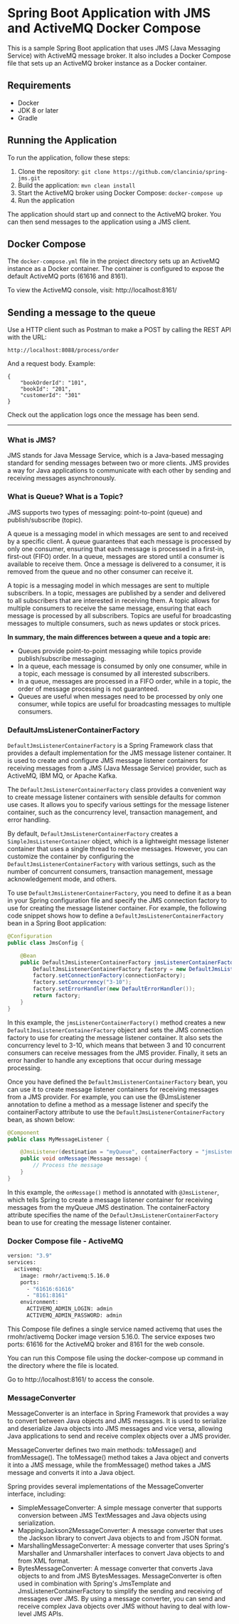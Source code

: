 # Spring Boot Application with JMS and ActiveMQ Docker Compose

This is a sample Spring Boot application that uses JMS (Java Messaging Service) with ActiveMQ message broker. It also includes a Docker Compose file that sets up an ActiveMQ broker instance as a Docker container.

## Requirements

- Docker
- JDK 8 or later
- Gradle

## Running the Application

To run the application, follow these steps:

1. Clone the repository: `git clone https://github.com/clancinio/spring-jms.git`
2. Build the application: `mvn clean install`
3. Start the ActiveMQ broker using Docker Compose: `docker-compose up`
4. Run the application

The application should start up and connect to the ActiveMQ broker. You can then send messages to the application using a JMS client.

## Docker Compose

The `docker-compose.yml` file in the project directory sets up an ActiveMQ instance as a Docker container. The container is configured to expose the default ActiveMQ ports (61616 and 8161).

To view the ActiveMQ console, visit: http://localhost:8161/

## Sending a message to the queue 

Use a HTTP client such as Postman to make a POST by calling the REST API with the URL:

```
http://localhost:8088/process/order
```
And a request body. Example:

```
{
    "bookOrderId": "101",
    "bookId": "201",
    "customerId": "301"
}
```

Check out the application logs once the message has been send.

*****


### What is JMS?

JMS stands for Java Message Service, which is a Java-based messaging standard for sending messages between two or more clients. JMS provides a way for Java applications to communicate with each other by sending and receiving messages asynchronously.

### What is Queue? What is a Topic?

JMS supports two types of messaging: point-to-point (queue) and publish/subscribe (topic).

A queue is a messaging model in which messages are sent to and received by a specific client. A queue guarantees that each message is processed by only one consumer, ensuring that each message is processed in a first-in, first-out (FIFO) order. In a queue, messages are stored until a consumer is available to receive them. Once a message is delivered to a consumer, it is removed from the queue and no other consumer can receive it.

A topic is a messaging model in which messages are sent to multiple subscribers. In a topic, messages are published by a sender and delivered to all subscribers that are interested in receiving them. A topic allows for multiple consumers to receive the same message, ensuring that each message is processed by all subscribers. Topics are useful for broadcasting messages to multiple consumers, such as news updates or stock prices.

**In summary, the main differences between a queue and a topic are:**

- Queues provide point-to-point messaging while topics provide publish/subscribe messaging.
- In a queue, each message is consumed by only one consumer, while in a topic, each message is consumed by all interested subscribers.
- In a queue, messages are processed in a FIFO order, while in a topic, the order of message processing is not guaranteed.
- Queues are useful when messages need to be processed by only one consumer, while topics are useful for broadcasting messages to multiple consumers.

### DefaultJmsListenerContainerFactory
`DefaultJmsListenerContainerFactory` is a Spring Framework class that provides a default implementation for the JMS message listener container. It is used to create and configure JMS message listener containers for receiving messages from a JMS (Java Message Service) provider, such as ActiveMQ, IBM MQ, or Apache Kafka.

The `DefaultJmsListenerContainerFactory` class provides a convenient way to create message listener containers with sensible defaults for common use cases. It allows you to specify various settings for the message listener container, such as the concurrency level, transaction management, and error handling.

By default, `DefaultJmsListenerContainerFactory` creates a `SimpleJmsListenerContainer` object, which is a lightweight message listener container that uses a single thread to receive messages. However, you can customize the container by configuring the `DefaultJmsListenerContainerFactory` with various settings, such as the number of concurrent consumers, transaction management, message acknowledgement mode, and others.

To use `DefaultJmsListenerContainerFactory`, you need to define it as a bean in your Spring configuration file and specify the JMS connection factory to use for creating the message listener container. For example, the following code snippet shows how to define a `DefaultJmsListenerContainerFactory` bean in a Spring Boot application:

```java
@Configuration
public class JmsConfig {

    @Bean
    public DefaultJmsListenerContainerFactory jmsListenerContainerFactory(ConnectionFactory connectionFactory) {
        DefaultJmsListenerContainerFactory factory = new DefaultJmsListenerContainerFactory();
        factory.setConnectionFactory(connectionFactory);
        factory.setConcurrency("3-10");
        factory.setErrorHandler(new DefaultErrorHandler());
        return factory;
    }
}
```

In this example, the `jmsListenerContainerFactory()` method creates a new `DefaultJmsListenerContainerFactory` object and sets the JMS connection factory to use for creating the message listener container. It also sets the concurrency level to 3-10, which means that between 3 and 10 concurrent consumers can receive messages from the JMS provider. Finally, it sets an error handler to handle any exceptions that occur during message processing.

Once you have defined the `DefaultJmsListenerContainerFactory` bean, you can use it to create message listener containers for receiving messages from a JMS provider. For example, you can use the @JmsListener annotation to define a method as a message listener and specify the containerFactory attribute to use the `DefaultJmsListenerContainerFactory` bean, as shown below:

```java
@Component
public class MyMessageListener {

    @JmsListener(destination = "myQueue", containerFactory = "jmsListenerContainerFactory")
    public void onMessage(Message message) {
        // Process the message
    }
}
```

In this example, the `onMessage()` method is annotated with `@JmsListener`, which tells Spring to create a message listener container for receiving messages from the myQueue JMS destination. The containerFactory attribute specifies the name of the `DefaultJmsListenerContainerFactory` bean to use for creating the message listener container.

### Docker Compose file - ActiveMQ

```dockerfile
version: "3.9"
services:
  activemq:
    image: rmohr/activemq:5.16.0
    ports:
      - "61616:61616"
      - "8161:8161"
    environment:
      ACTIVEMQ_ADMIN_LOGIN: admin
      ACTIVEMQ_ADMIN_PASSWORD: admin
```

This Compose file defines a single service named activemq that uses the rmohr/activemq Docker image version 5.16.0. The service exposes two ports: 61616 for the ActiveMQ broker and 8161 for the web console.

You can run this Compose file using the docker-compose up command in the directory where the file is located.

Go to http://localhost:8161/ to access the console.

### MessageConverter

MessageConverter is an interface in Spring Framework that provides a way to convert between Java objects and JMS messages. It is used to serialize and deserialize Java objects into JMS messages and vice versa, allowing Java applications to send and receive complex objects over a JMS provider.

MessageConverter defines two main methods: toMessage() and fromMessage(). The toMessage() method takes a Java object and converts it into a JMS message, while the fromMessage() method takes a JMS message and converts it into a Java object.

Spring provides several implementations of the MessageConverter interface, including:

- SimpleMessageConverter: A simple message converter that supports conversion between JMS TextMessages and Java objects using serialization.
- MappingJackson2MessageConverter: A message converter that uses the Jackson library to convert Java objects to and from JSON format.
- MarshallingMessageConverter: A message converter that uses Spring's Marshaller and Unmarshaller interfaces to convert Java objects to and from XML format.
- BytesMessageConverter: A message converter that converts Java objects to and from JMS BytesMessages.
MessageConverter is often used in combination with Spring's JmsTemplate and JmsListenerContainerFactory to simplify the sending and receiving of messages over JMS. By using a message converter, you can send and receive complex Java objects over JMS without having to deal with low-level JMS APIs.